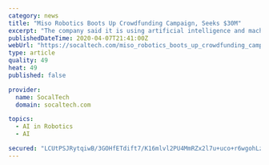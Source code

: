 ```yaml
---
category: news
title: "Miso Robotics Boots Up Crowdfunding Campaign, Seeks $30M"
excerpt: "The company said it is using artificial intelligence and machine learning to develop robots to complete \"mundane tasks\" in the kitchen. The company's first robot \"Flippy\" is installed at the Pasadena CaliBurger. The company said it had a $80M pre-money valuation in 2019. The company says that individual investors can make investments in the ..."
publishedDateTime: 2020-04-07T21:41:00Z
webUrl: "https://socaltech.com/miso_robotics_boots_up_crowdfunding_campaign_seeks_3_m/s-0079719.html"
type: article
quality: 49
heat: 49
published: false

provider:
  name: SocalTech
  domain: socaltech.com

topics:
  - AI in Robotics
  - AI

secured: "LCUtPSJRytqiwB/3GOHfETdift7/K16mlvl2PU4MmRZx2l7u+uco+r6wgohLzpFqWED+dEyAZH7xKOy3i3LD0JrJIPWprEhmymNucSFeQn7KXEnrIwX79XGDnI/8yX/C51RCkgQKLHsl8QFDf0uJwGsNBnJulo1jenLzOUE5CbBpO4zII0b8pd2keCwcqRHkppbUISCVnrdPdDnq5PurcdeCepP9tRqnt9JysYDl38AIn1qIr1riwLdJ32Dwf96faqhjmkwcqYAs7FlcN/BCSqWR4ZrljZpp6n4TTn7vEFI1/g40zmA/sF7TFYQoLKoq;FRWXeyo2Fl7rPouzH7Ietg=="
---
```


